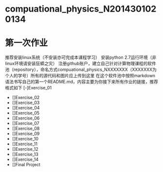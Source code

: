 # compuational_physics_N2014301020134
# 第一次作业

推荐安装linux系统（不安装亦可完成本课程学习）
安装python 2.7运行环境（非linux环境请安装狂蟒之灾）
注册github账户，建立自己针对计算物理课程的软件池（repository），命名方式compuational_physics_NXXXXXXX（XXXXXXX为个人的学号）所有的源代码和图片应上传到这里
在这个软件池中按照markdown语法书写自己的第一个README.md，内容主要为你接下来所有作业的链接，推荐格式如下
 [-]Exercise_01 
- []Exercise_02 
- []Exercise_03 
- []Exercise_04 
- []Exercise_05 
- []Exercise_06 
- []Exercise_07 
- []Exercise_08 
- []Exercise_09 
- []Exercise_10 
- []Exercise_11 
- []Exercise_12 
- []Exercise_13 
- []Exercise_14 
- []Final Project


